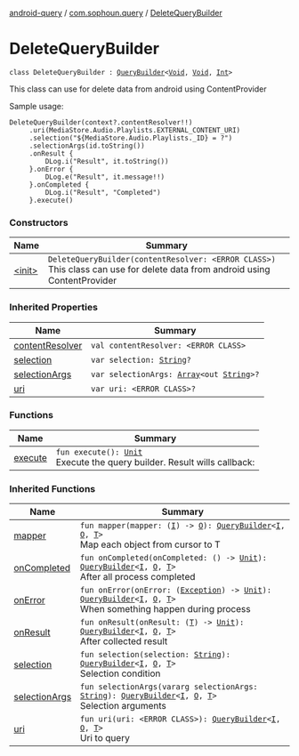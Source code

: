 [android-query](../../index.md) / [com.sophoun.query](../index.md) / [DeleteQueryBuilder](./index.md)

# DeleteQueryBuilder

`class DeleteQueryBuilder : `[`QueryBuilder`](../-query-builder/index.md)`<`[`Void`](https://docs.oracle.com/javase/6/docs/api/java/lang/Void.html)`, `[`Void`](https://docs.oracle.com/javase/6/docs/api/java/lang/Void.html)`, `[`Int`](https://kotlinlang.org/api/latest/jvm/stdlib/kotlin/-int/index.html)`>`

This class can use for delete data from android using ContentProvider

Sample usage:

```
DeleteQueryBuilder(context?.contentResolver!!)
     .uri(MediaStore.Audio.Playlists.EXTERNAL_CONTENT_URI)
     .selection("${MediaStore.Audio.Playlists._ID} = ?")
     .selectionArgs(id.toString())
     .onResult {
         DLog.i("Result", it.toString())
     }.onError {
         DLog.e("Result", it.message!!)
     }.onCompleted {
         DLog.i("Result", "Completed")
     }.execute()
```

### Constructors

| Name | Summary |
|---|---|
| [&lt;init&gt;](-init-.md) | `DeleteQueryBuilder(contentResolver: <ERROR CLASS>)`<br>This class can use for delete data from android using ContentProvider |

### Inherited Properties

| Name | Summary |
|---|---|
| [contentResolver](../-query-builder/content-resolver.md) | `val contentResolver: <ERROR CLASS>` |
| [selection](../-query-builder/selection.md) | `var selection: `[`String`](https://kotlinlang.org/api/latest/jvm/stdlib/kotlin/-string/index.html)`?` |
| [selectionArgs](../-query-builder/selection-args.md) | `var selectionArgs: `[`Array`](https://kotlinlang.org/api/latest/jvm/stdlib/kotlin/-array/index.html)`<out `[`String`](https://kotlinlang.org/api/latest/jvm/stdlib/kotlin/-string/index.html)`>?` |
| [uri](../-query-builder/uri.md) | `var uri: <ERROR CLASS>?` |

### Functions

| Name | Summary |
|---|---|
| [execute](execute.md) | `fun execute(): `[`Unit`](https://kotlinlang.org/api/latest/jvm/stdlib/kotlin/-unit/index.html)<br>Execute the query builder. Result wills callback: |

### Inherited Functions

| Name | Summary |
|---|---|
| [mapper](../-query-builder/mapper.md) | `fun mapper(mapper: (`[`I`](../-query-builder/index.md#I)`) -> `[`O`](../-query-builder/index.md#O)`): `[`QueryBuilder`](../-query-builder/index.md)`<`[`I`](../-query-builder/index.md#I)`, `[`O`](../-query-builder/index.md#O)`, `[`T`](../-query-builder/index.md#T)`>`<br>Map each object from cursor to T |
| [onCompleted](../-query-builder/on-completed.md) | `fun onCompleted(onCompleted: () -> `[`Unit`](https://kotlinlang.org/api/latest/jvm/stdlib/kotlin/-unit/index.html)`): `[`QueryBuilder`](../-query-builder/index.md)`<`[`I`](../-query-builder/index.md#I)`, `[`O`](../-query-builder/index.md#O)`, `[`T`](../-query-builder/index.md#T)`>`<br>After all process completed |
| [onError](../-query-builder/on-error.md) | `fun onError(onError: (`[`Exception`](https://docs.oracle.com/javase/6/docs/api/java/lang/Exception.html)`) -> `[`Unit`](https://kotlinlang.org/api/latest/jvm/stdlib/kotlin/-unit/index.html)`): `[`QueryBuilder`](../-query-builder/index.md)`<`[`I`](../-query-builder/index.md#I)`, `[`O`](../-query-builder/index.md#O)`, `[`T`](../-query-builder/index.md#T)`>`<br>When something happen during process |
| [onResult](../-query-builder/on-result.md) | `fun onResult(onResult: (`[`T`](../-query-builder/index.md#T)`) -> `[`Unit`](https://kotlinlang.org/api/latest/jvm/stdlib/kotlin/-unit/index.html)`): `[`QueryBuilder`](../-query-builder/index.md)`<`[`I`](../-query-builder/index.md#I)`, `[`O`](../-query-builder/index.md#O)`, `[`T`](../-query-builder/index.md#T)`>`<br>After collected result |
| [selection](../-query-builder/selection.md) | `fun selection(selection: `[`String`](https://kotlinlang.org/api/latest/jvm/stdlib/kotlin/-string/index.html)`): `[`QueryBuilder`](../-query-builder/index.md)`<`[`I`](../-query-builder/index.md#I)`, `[`O`](../-query-builder/index.md#O)`, `[`T`](../-query-builder/index.md#T)`>`<br>Selection condition |
| [selectionArgs](../-query-builder/selection-args.md) | `fun selectionArgs(vararg selectionArgs: `[`String`](https://kotlinlang.org/api/latest/jvm/stdlib/kotlin/-string/index.html)`): `[`QueryBuilder`](../-query-builder/index.md)`<`[`I`](../-query-builder/index.md#I)`, `[`O`](../-query-builder/index.md#O)`, `[`T`](../-query-builder/index.md#T)`>`<br>Selection arguments |
| [uri](../-query-builder/uri.md) | `fun uri(uri: <ERROR CLASS>): `[`QueryBuilder`](../-query-builder/index.md)`<`[`I`](../-query-builder/index.md#I)`, `[`O`](../-query-builder/index.md#O)`, `[`T`](../-query-builder/index.md#T)`>`<br>Uri to query |
